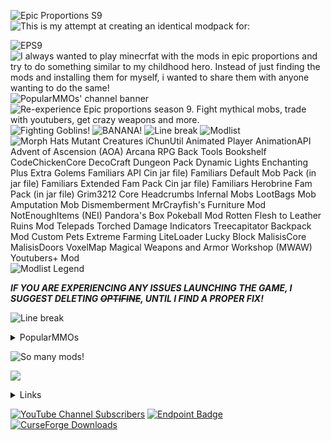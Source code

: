 ![Epic Proportions S9](https://cdn.modrinth.com/data/cached_images/a4f4880122b821e9b60bc1dec989c3ea21c4d461.png)
![This is my attempt  at creating an identical modpack for:](https://cdn.modrinth.com/data/cached_images/b86676b89924cbce69b429b6f3dfa7936d81124e.png)

![EPS9](https://cdn.modrinth.com/data/cached_images/b700bc7f8e635b8c02f6f72e84bbcd9e7faaa380.png)
![I always wanted to play minecrfat with the mods in epic proportions and try to do something similar to my childhood hero. Instead of just finding the mods and installing them for myself, i wanted to share them with anyone wanting to do the same!](https://cdn.modrinth.com/data/cached_images/571ac1955bf618ae7352178e7bdf08452893edca.png)
![PopularMMOs' channel banner](https://cdn.modrinth.com/data/cached_images/153e7a76f643bda98b5bfa4025f22c14442df2d4.png)
![Re-experience Epic proportions season 9. Fight mythical mobs, trade with youtubers, get crazy weapons and more.](https://cdn.modrinth.com/data/cached_images/48ee6c9403fe20fba965f9d44fabb24652d71f33.png)
![Fighting Goblins!](https://cdn.modrinth.com/data/cached_images/11364d6faea65aa43a0777de72320c86363f9600.png)
![BANANA!](https://cdn.modrinth.com/data/cached_images/5c7d3718ea8789ac26d38bf171a61b09d4cfa21e.png)
![Line break](https://cdn.modrinth.com/data/cached_images/b673d1dd10f8d85ac5767246ce53b5d02548c392.png)
![Modlist](https://cdn.modrinth.com/data/cached_images/091af41905fbfaaa30709145b834d4a4e3a5395b.png)
![
Morph Hats
Mutant Creatures
iChunUtil
Animated Player
AnimationAPI
Advent of Ascension (AOA)
Arcana RPG
Back Tools
Bookshelf
CodeChickenCore
DecoCraft
Dungeon Pack
Dynamic Lights
Enchanting Plus
Extra Golems
Familiars API Cin jar file)
Familiars Default Mob Pack (in jar file)
Familiars Extended Fam Pack Cin jar file)
Familiars Herobrine Fam Pack (in jar file)
Grim3212 Core
Headcrumbs
Infernal Mobs
LootBags
Mob Amputation
Mob Dismemberment
MrCrayfish's Furniture Mod
NotEnoughItems (NEI)
Pandora's Box
Pokeball Mod
Rotten Flesh to Leather
Ruins Mod
Telepads
Torched
Damage Indicators
Treecapitator
Backpack Mod
Custom Pets
Extreme Farming
LiteLoader
Lucky Block
MalisisCore
MalisisDoors
VoxelMap
Magical Weapons and Armor Workshop (MWAW) 
Youtubers+ Mod](https://cdn.modrinth.com/data/cached_images/6c8d8e1cce127d36bf447c4e790f51a7b4ac4b03.png)
![Modlist Legend](https://cdn.modrinth.com/data/cached_images/72b44105bec6fd8597ce007949563b573b1139ff.png)

**_IF YOU ARE EXPERIENCING ANY ISSUES LAUNCHING THE GAME, I SUGGEST DELETING ~~OPTIFINE~~, UNTIL I FIND A PROPER FIX!_**

![Line break](https://cdn.modrinth.com/data/cached_images/b673d1dd10f8d85ac5767246ce53b5d02548c392.png)

<details>
<summary>PopularMMOs</summary>

![Old video](https://cdn.modrinth.com/data/cached_images/445130c2a033818348ca623ad25c6c27047e9514_0.webp)
![PopularMMOs](https://cdn.modrinth.com/data/cached_images/645028748073ceee825177601d86422da585602c_0.webp)
![Memories...](https://cdn.modrinth.com/data/cached_images/7c70aac784f8d353314f576e8e60279d7af0f98c_0.webp)
![more memories](https://cdn.modrinth.com/data/cached_images/9b2ec62fec72577c3a28cb3edbcb53f54e2c0679_0.webp)

</details>

![So many mods!](https://cdn.modrinth.com/data/cached_images/59956c2e5438e91410842f0882712975066c7362.png)



[![](https://cdn.modrinth.com/data/cached_images/cb1582c8022dce05861a808fa905e7ac46fae7a2.png)](https://skyuten.github.io/Epic-Proportions-Season-9/)

<details>
<summary>Links</summary>

[Extra Golems](https://www.curseforge.com/minecraft/mc-mods/extra-golems)

[Treecapitator](https://www.curseforge.com/minecraft/mc-mods/treecapitator)

[LootBags](https://www.curseforge.com/minecraft/mc-mods/lootbags)

[Voxel Map](https://www.curseforge.com/minecraft/mc-mods/voxelmap) 

[Dungeon Pack (By Stuuupiiid)](https://www.minecraftforum.net/forums/mapping-and-modding-java-edition/minecraft-mods/1284476-1-8-smp-bukkit-forge-dungeonpack-24-dungeons-3)

[Advent of Ascension (AoA)](https://adventofascension.fandom.com/wiki/Advent_of_Ascension_Wiki)

[Damage Indicators (by rich1051414)](https://www.minecraftforum.net/forums/mapping-and-modding-java-edition/minecraft-mods/1286538-hit-splat-damage-indicators-v3-3-2-rpg-ui-and)

</details>

[![YouTube Channel Subscribers](https://img.shields.io/youtube/channel/subscribers/UCUP_fMnMIZ36zlZ8nt3ozwg?style=for-the-badge&logo=youtube&logoColor=white&label=Skyuten&labelColor=%23000000&color=%23FF0000&link=https%3A%2F%2Fwww.youtube.com%2F%40Skyuten)](https://youtube.com/@Skyuten) 
[![Endpoint Badge](https://img.shields.io/endpoint?url=https%3A%2F%2Fshieldsio-patreon.vercel.app%2Fapi%2F%3Fusername%3DSkyuten%26type%3Dpatrons&style=for-the-badge&logo=patreon&logoColor=%23FFFFFF&labelColor=%23000000&color=%23d3d3d3&link=https%3A%2F%2Fpatreon.com%2FSkyuten%3Futm_medium%3Dunknown%26utm_source%3Djoin_link%26utm_campaign%3Dcreatorshare_creator%26utm_content%3DcopyLink)](https://patreon.com/Skyuten)
[![CurseForge Downloads](https://img.shields.io/curseforge/dt/1357487?style=for-the-badge&logo=curseforge&logoColor=white&labelColor=%23000000&color=%23FF5F1F%09&link=https%3A%2F%2Fwww.curseforge.com%2Fminecraft%2Fmodpacks%2Fepic-proportions-season-9-original-remaster)](https://www.curseforge.com/minecraft/modpacks/epic-proportions-season-9-original-remaster)




 ‎ ‎ ‎ ‎ ‎ ‎ ‎ ‎ ‎ ‎ ‎ ‎ ‎ ‎ ‎ ‎ ‎ ‎ ‎ ‎ ‎ ‎ ‎ ‎ ‎ ‎ ‎ ‎ ‎ ‎ ‎ ‎ ‎ ‎ ‎ 


